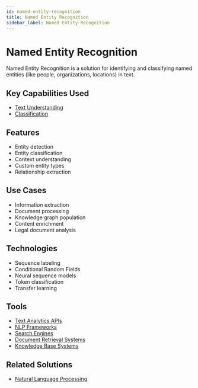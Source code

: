 ```yaml
---
id: named-entity-recognition
title: Named Entity Recognition
sidebar_label: Named Entity Recognition
---
```


# Named Entity Recognition

Named Entity Recognition is a solution for identifying and classifying named entities (like people, organizations, locations) in text.

## Key Capabilities Used

- [Text Understanding](../capabilities/text-understanding)
- [Classification](../capabilities/classification)

## Features

- Entity detection
- Entity classification
- Context understanding
- Custom entity types
- Relationship extraction

## Use Cases

- Information extraction
- Document processing
- Knowledge graph population
- Content enrichment
- Legal document analysis

## Technologies

- Sequence labeling
- Conditional Random Fields
- Neural sequence models
- Token classification
- Transfer learning

## Tools

- [Text Analytics APIs](../05-tools/text-analytics-apis)
- [NLP Frameworks](../05-tools/nlp-frameworks)
- [Search Engines](../05-tools/search-engines)
- [Document Retrieval Systems](../05-tools/document-retrieval-systems)
- [Knowledge Base Systems](../05-tools/knowledge-base-systems)

## Related Solutions

- [Natural Language Processing](./natural-language-processing)
